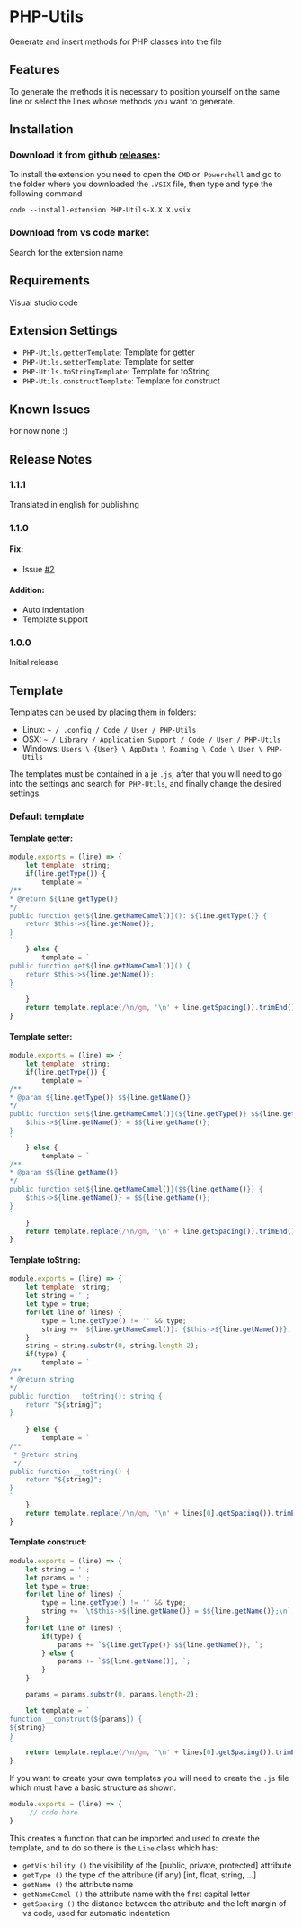 # PHP-Utils

Generate and insert methods for PHP classes into the file

## Features

To generate the methods it is necessary to position yourself on the same line or select the lines whose methods you want to generate.

## Installation

### Download it from github [releases](https://github.com/scolcipitato/PHP-Utils/releases):
To install the extension you need to open the `CMD` or` Powershell` and go to the folder where you downloaded the `.VSIX` file, then type and type the following command
~~~
code --install-extension PHP-Utils-X.X.X.vsix
~~~

### Download from vs code market
Search for the extension name

## Requirements

Visual studio code

## Extension Settings

* `PHP-Utils.getterTemplate`: Template for getter
* `PHP-Utils.setterTemplate`: Template for setter
* `PHP-Utils.toStringTemplate`: Template for toString
* `PHP-Utils.constructTemplate`: Template for construct


## Known Issues

For now none :)

## Release Notes

### 1.1.1
Translated in english for publishing

### 1.1.0

#### Fix:

- Issue [#2](https://github.com/scolcipitato/PHP-Utils/issues/2)

#### Addition:

- Auto indentation
- Template support

### 1.0.0

Initial release


## Template

Templates can be used by placing them in folders:
- Linux: `~ / .config / Code / User / PHP-Utils`
- OSX: `~ / Library / Application Support / Code / User / PHP-Utils`
- Windows: `Users \ {User} \ AppData \ Roaming \ Code \ User \ PHP-Utils`

The templates must be contained in a je `.js`, after that you will need to go into the settings and search for` PHP-Utils`, and finally change the desired settings.

### Default template

#### Template getter: 
```javascript
module.exports = (line) => {
    let template: string;
	if(line.getType()) {
		template = `
/**
* @return ${line.getType()}
*/
public function get${line.getNameCamel()}(): ${line.getType()} {
	return $this->${line.getName()};
}
`
	} else {
		template = `
public function get${line.getNameCamel()}() {
	return $this->${line.getName()};
}
`
	}
	return template.replace(/\n/gm, '\n' + line.getSpacing()).trimEnd() + '\n';
}
```

#### Template setter: 
```javascript
module.exports = (line) => {
    let template: string;
	if(line.getType()) {
		template = `
/**
* @param ${line.getType()} $${line.getName()}
*/
public function set${line.getNameCamel()}(${line.getType()} $${line.getName()}): void {
	$this->${line.getName()} = $${line.getName()};
}
`
	} else {
		template = `
/**
* @param $${line.getName()}
*/
public function set${line.getNameCamel()}($${line.getName()}) {
	$this->${line.getName()} = $${line.getName()};
}
`
	}
	return template.replace(/\n/gm, '\n' + line.getSpacing()).trimEnd() + '\n';
}
```

#### Template toString: 
```javascript
module.exports = (line) => {
    let template: string;
	let string = '';
	let type = true;
	for(let line of lines) {
		type = line.getType() != '' && type;
		string += `${line.getNameCamel()}: {$this->${line.getName()}}, `;
	}
	string = string.substr(0, string.length-2);
	if(type) {
		template = `
/**
* @return string
*/
public function __toString(): string {
	return "${string}";
}
`
	} else {
		template = `
/**
 * @return string
 */
public function __toString() {
	return "${string}";
}
`
	}
	return template.replace(/\n/gm, '\n' + lines[0].getSpacing()).trimEnd() + '\n';
}
```

#### Template construct: 
```javascript
module.exports = (line) => {
    let string = '';
	let params = '';
	let type = true;
	for(let line of lines) {
		type = line.getType() != '' && type;
		string += `\t$this->${line.getName()} = $${line.getName()};\n`;
	}
	for(let line of lines) {
		if(type) {
			params += `${line.getType()} $${line.getName()}, `;
		} else {
			params += `$${line.getName()}, `;
		}
	}

	params = params.substr(0, params.length-2);

	let template = `
function __construct(${params}) {
${string}
}
`
	return template.replace(/\n/gm, '\n' + lines[0].getSpacing()).trimEnd() + '\n';
}
```

If you want to create your own templates you will need to create the `.js` file which must have a basic structure as shown.

```javascript
module.exports = (line) => {
     // code here
}
```

This creates a function that can be imported and used to create the template, and to do so there is the `Line` class which has:
- `getVisibility ()` the visibility of the [public, private, protected] attribute
- `getType ()` the type of the attribute (if any) [int, float, string, ...]
- `getName ()` the attribute name
- `getNameCamel ()` the attribute name with the first capital letter
- `getSpacing ()` the distance between the attribute and the left margin of vs code, used for automatic indentation